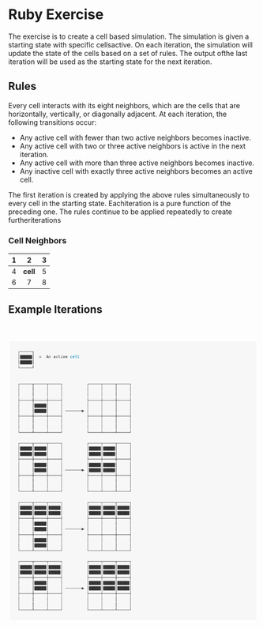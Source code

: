 # Ruby Exercise

The exercise is to create a cell based simulation. 
The simulation is given a starting state with specific cellsactive. 
On each iteration, the simulation will update the state of the cells based on a set of rules. 
The output ofthe last iteration will be used as the starting state for the next iteration.

## Rules

Every cell interacts with its eight neighbors, which are the cells that are horizontally, vertically, or diagonally
adjacent. At each iteration, the following transitions occur:
* Any active cell with fewer than two active neighbors becomes inactive.
* Any active cell with two or three active neighbors is active in the next iteration.
* Any active cell with more than three active neighbors becomes inactive.
* Any inactive cell with exactly three active neighbors becomes an active cell.

The first iteration is created by applying the above rules simultaneously to every cell in the starting state. 
Eachiteration is a pure function of the preceding one. The rules continue to be applied repeatedly to create furtheriterations

### Cell Neighbors

|        1       | 2    |3     |
| :------------- | :----------: | -----------: |
|  4 | **cell**   | 5    |
| 6   | 7 | 8 |

## Example Iterations
<br/>
<p align="center">
<img src="assets/images/example-iterations.png" width="500"><br/>
</p>